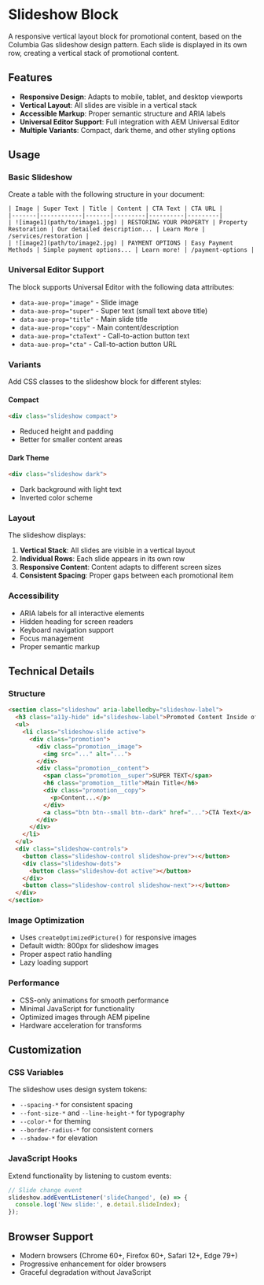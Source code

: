 # Slideshow Block

A responsive vertical layout block for promotional content, based on the Columbia Gas slideshow design pattern. Each slide is displayed in its own row, creating a vertical stack of promotional content.

## Features

- **Responsive Design**: Adapts to mobile, tablet, and desktop viewports
- **Vertical Layout**: All slides are visible in a vertical stack
- **Accessible Markup**: Proper semantic structure and ARIA labels
- **Universal Editor Support**: Full integration with AEM Universal Editor
- **Multiple Variants**: Compact, dark theme, and other styling options

## Usage

### Basic Slideshow

Create a table with the following structure in your document:

```
| Image | Super Text | Title | Content | CTA Text | CTA URL |
|-------|------------|-------|---------|----------|---------|
| ![image1](path/to/image1.jpg) | RESTORING YOUR PROPERTY | Property Restoration | Our detailed description... | Learn More | /services/restoration |
| ![image2](path/to/image2.jpg) | PAYMENT OPTIONS | Easy Payment Methods | Simple payment options... | Learn more! | /payment-options |
```

### Universal Editor Support

The block supports Universal Editor with the following data attributes:

- `data-aue-prop="image"` - Slide image
- `data-aue-prop="super"` - Super text (small text above title)
- `data-aue-prop="title"` - Main slide title
- `data-aue-prop="copy"` - Main content/description
- `data-aue-prop="ctaText"` - Call-to-action button text
- `data-aue-prop="cta"` - Call-to-action button URL

### Variants

Add CSS classes to the slideshow block for different styles:



#### Compact
```html
<div class="slideshow compact">
```
- Reduced height and padding
- Better for smaller content areas

#### Dark Theme
```html
<div class="slideshow dark">
```
- Dark background with light text
- Inverted color scheme

### Layout

The slideshow displays:

1. **Vertical Stack**: All slides are visible in a vertical layout
2. **Individual Rows**: Each slide appears in its own row
3. **Responsive Content**: Content adapts to different screen sizes
4. **Consistent Spacing**: Proper gaps between each promotional item

### Accessibility

- ARIA labels for all interactive elements
- Hidden heading for screen readers
- Keyboard navigation support
- Focus management
- Proper semantic markup

## Technical Details

### Structure

```html
<section class="slideshow" aria-labelledby="slideshow-label">
  <h3 class="a11y-hide" id="slideshow-label">Promoted Content Inside of a Slideshow</h3>
  <ul>
    <li class="slideshow-slide active">
      <div class="promotion">
        <div class="promotion__image">
          <img src="..." alt="...">
        </div>
        <div class="promotion__content">
          <span class="promotion__super">SUPER TEXT</span>
          <h6 class="promotion__title">Main Title</h6>
          <div class="promotion__copy">
            <p>Content...</p>
          </div>
          <a class="btn btn--small btn--dark" href="...">CTA Text</a>
        </div>
      </div>
    </li>
  </ul>
  <div class="slideshow-controls">
    <button class="slideshow-control slideshow-prev">‹</button>
    <div class="slideshow-dots">
      <button class="slideshow-dot active"></button>
    </div>
    <button class="slideshow-control slideshow-next">›</button>
  </div>
</section>
```

### Image Optimization

- Uses `createOptimizedPicture()` for responsive images
- Default width: 800px for slideshow images
- Proper aspect ratio handling
- Lazy loading support

### Performance

- CSS-only animations for smooth performance
- Minimal JavaScript for functionality
- Optimized images through AEM pipeline
- Hardware acceleration for transforms

## Customization

### CSS Variables

The slideshow uses design system tokens:

- `--spacing-*` for consistent spacing
- `--font-size-*` and `--line-height-*` for typography
- `--color-*` for theming
- `--border-radius-*` for consistent corners
- `--shadow-*` for elevation

### JavaScript Hooks

Extend functionality by listening to custom events:

```javascript
// Slide change event
slideshow.addEventListener('slideChanged', (e) => {
  console.log('New slide:', e.detail.slideIndex);
});
```

## Browser Support

- Modern browsers (Chrome 60+, Firefox 60+, Safari 12+, Edge 79+)
- Progressive enhancement for older browsers
- Graceful degradation without JavaScript